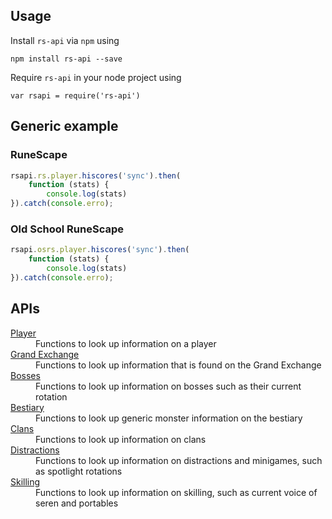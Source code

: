 ## Usage
Install `rs-api` via `npm` using

`npm install rs-api --save`

Require `rs-api` in your node project using

`var rsapi = require('rs-api')`

## Generic example

### RuneScape
```javascript
rsapi.rs.player.hiscores('sync').then(
    function (stats) {
        console.log(stats)
}).catch(console.erro);
```

### Old School RuneScape
```javascript
rsapi.osrs.player.hiscores('sync').then(
    function (stats) {
        console.log(stats)
}).catch(console.erro);
```

## APIs

<dl>
    <dt>
        <a href="player">Player</a>
    </dt>
    <dd>
        Functions to look up information on a player
    </dd>
    <dt>
        <a href="grandexchange">Grand Exchange</a>
    </dt>
    <dd>  
          Functions to look up information that is found on the Grand Exchange
    </dd>
    <dt>
        <a href="boss">Bosses</a>
    </dt>
    <dd>
        Functions to look up information on bosses such as their current rotation
    </dd>
    <dt>
        <a href="bestiary">Bestiary</a>
    </dt>
    <dd> 
           Functions to look up generic monster information on the bestiary
    </dd>
    <dt>
        <a href="clan">Clans</a>
    </dt>
    <dd>   
         Functions to look up information on clans
    </dd>
    <dt>
        <a href="distraction">Distractions</a>
    </dt>
    <dd>
        Functions to look up information on distractions and minigames, such as spotlight rotations
    </dd>
    <dt>
        <a href="skilling">Skilling</a>
    </dt>
    <dd>
        Functions to look up information on skilling, such as current voice of seren and portables
    </dd>
</dl>